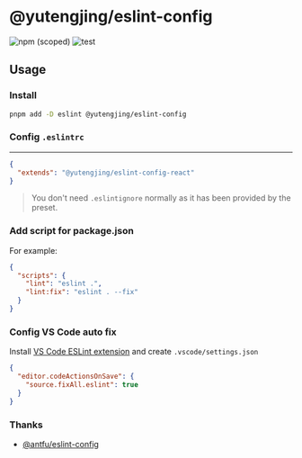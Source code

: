 # @yutengjing/eslint-config

![npm (scoped)](https://img.shields.io/npm/v/@yutengjing/eslint-config-react) ![test](https://github.com/tjx666/eslint-config/actions/workflows/test.yml/badge.svg)

## Usage

### Install

```bash
pnpm add -D eslint @yutengjing/eslint-config
```

### Config `.eslintrc`

---

```json
{
  "extends": "@yutengjing/eslint-config-react"
}
```

> You don't need `.eslintignore` normally as it has been provided by the preset.

### Add script for package.json

For example:

```json
{
  "scripts": {
    "lint": "eslint .",
    "lint:fix": "eslint . --fix"
  }
}
```

### Config VS Code auto fix

Install [VS Code ESLint extension](https://marketplace.visualstudio.com/items?itemName=dbaeumer.vscode-eslint) and create `.vscode/settings.json`

```json
{
  "editor.codeActionsOnSave": {
    "source.fixAll.eslint": true
  }
}
```

### Thanks

- [@antfu/eslint-config](https://github.com/antfu/eslint-config)
